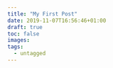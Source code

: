 ```yaml
---
title: "My First Post"
date: 2019-11-07T16:56:46+01:00
draft: true
toc: false
images:
tags:
  - untagged
---
```


